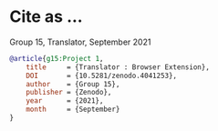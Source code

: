 # Cite as ...

Group 15,
Translator,
September 2021

```bibtex
@article{g15:Project 1,
	title 	  = {Translator : Browser Extension},
	DOI 	  = {10.5281/zenodo.4041253},
	author    = {Group 15},
	publisher = {Zenodo},
	year      = {2021},
	month     = {September}
}
